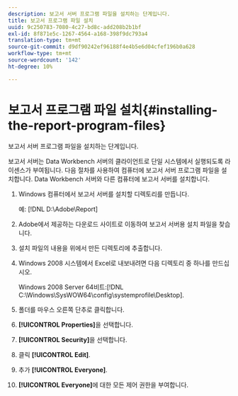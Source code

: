 ```yaml
---
description: 보고서 서버 프로그램 파일을 설치하는 단계입니다.
title: 보고서 프로그램 파일 설치
uuid: 9c250783-7080-4c27-bd8c-add208b2b1bf
exl-id: 8f871e5c-1267-4564-a168-398f9dc793a4
translation-type: tm+mt
source-git-commit: d9df90242ef96188f4e4b5e6d04cfef196b0a628
workflow-type: tm+mt
source-wordcount: '142'
ht-degree: 10%

---
```


# 보고서 프로그램 파일 설치{#installing-the-report-program-files}

보고서 서버 프로그램 파일을 설치하는 단계입니다.

보고서 서버는 Data Workbench 서버의 클라이언트로 단일 시스템에서 실행되도록 라이센스가 부여됩니다. 다음 절차를 사용하여 컴퓨터에 보고서 서버 프로그램 파일을 설치합니다. Data Workbench 서버와 다른 컴퓨터에 보고서 서버를 설치합니다.

1. Windows 컴퓨터에서 보고서 서버를 설치할 디렉토리를 만듭니다.

   예: [!DNL D:\Adobe\Report]

1. Adobe에서 제공하는 다운로드 사이트로 이동하여 보고서 서버용 설치 파일을 찾습니다.
1. 설치 파일의 내용을 위에서 만든 디렉토리에 추출합니다.
1. Windows 2008 시스템에서 Excel로 내보내려면 다음 디렉토리 중 하나를 만드십시오.

   Windows 2008 Server 64비트:[!DNL C:\Windows\SysWOW64\config\systemprofile\Desktop].

1. 폴더를 마우스 오른쪽 단추로 클릭합니다.
1. **[!UICONTROL Properties]**&#x200B;을 선택합니다.
1. **[!UICONTROL Security]**&#x200B;을 선택합니다.
1. 클릭 **[!UICONTROL Edit]**.
1. 추가 **[!UICONTROL Everyone]**.
1. **[!UICONTROL Everyone]**&#x200B;에 대한 모든 제어 권한을 부여합니다.
